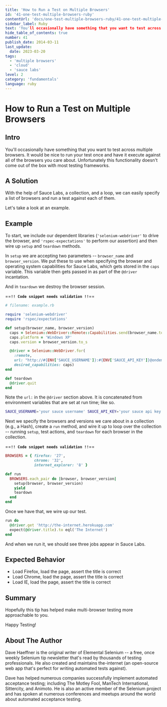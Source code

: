 ```yaml
---
title: 'How to Run a Test on Multiple Browsers'
id: '41-one-test-multiple-browsers-ruby'
contentUrl: 'docs/one-test-multiple-browsers-ruby/41-one-test-multiple-browsers-ruby'
sidebar_label: Ruby
text: 'You'll occasionally have something that you want to test across multiple browsers. It would be nice to run your test once and have it execute against all of the browsers you care about. Unfortunately this functionality doesn't come out of the box with most testing frameworks.'
hide_table_of_contents: true
number: 41
publish_date: 2014-03-11
last_update:
  date: 2023-03-20
tags:
  - 'multiple browsers'
  - 'cloud'
  - 'sauce labs'
level: 2
category: 'fundamentals'
language: ruby
---
```


# How to Run a Test on Multiple Browsers

## Intro

You'll occasionally have something that you want to test across multiple browsers. It would be nice to run your test once and have it execute against all of the browsers you care about. Unfortunately this functionality doesn't come out of the box with most testing frameworks.

## A Solution

With the help of Sauce Labs, a collection, and a loop, we can easily specify a list of browsers and run a test against each of them.

Let's take a look at an example.

## Example

To start, we include our dependent libraries (`'selenium-webdriver'` to drive the browser, and `'rspec-expectations'` to perform our assertion) and then wire up `setup` and `teardown` methods.

In `setup` we are accepting two parameters -- `browser_name` and `browser_version`. We put these to use when specifying the browser and operating system capabilities for Sauce Labs, which gets stored in the `caps` variable. This variable then gets passed in as part of the `@driver` incantation.

And in `teardown` we destroy the browser session.

==**`!! Code snippet needs validation !!`**==

```ruby
# filename: example.rb

require 'selenium-webdriver'
require 'rspec/expectations'

def setup(browser_name, browser_version)
  caps = Selenium::WebDriver::Remote::Capabilities.send(browser_name.to_sym)
  caps.platform = 'Windows XP'
  caps.version = browser_version.to_s

  @driver = Selenium::WebDriver.for(
    :remote,
    url: "http://#{ENV['SAUCE_USERNAME']}:#{ENV['SAUCE_API_KEY']}@ondemand.saucelabs.com:80/wd/hub",
    desired_capabilities: caps)
end

def teardown
  @driver.quit
end
```

Note the `url:` in the `@driver` section above. It is concatenated from environment variables that are set at run time; like so.

```sh
SAUCE_USERNAME='your sauce username' SAUCE_API_KEY='your sauce api key' ruby example.rb
```

Next we specify the browsers and versions we care about in a collection (e.g., a Hash), create a `run` method, and wire it up to loop over the collection -- running `setup`, test actions, and `teardown` for each browser in the collection.

==**`!! Code snippet needs validation !!`**==

```ruby
BROWSERS = { firefox: '27',
             chrome: '32',
             internet_explorer: '8' }

def run
  BROWSERS.each_pair do |browser, browser_version|
    setup(browser, browser_version)
    yield
    teardown
  end
end
```

Once we have that, we wire up our test.

```ruby
run do
  @driver.get 'http://the-internet.herokuapp.com'
  expect(@driver.title).to eql('The Internet')
end
```

And when we run it, we should see three jobs appear in Sauce Labs.

## Expected Behavior

+ Load Firefox, load the page, assert the title is correct
+ Load Chrome, load the page, assert the title is correct
+ Load IE, load the page, assert the title is correct

## Summary

Hopefully this tip has helped make multi-browser testing more approachable to you.

Happy Testing!

## About The Author

Dave Haeffner is the original writer of Elemental Selenium -- a free, once weekly Selenium tip newsletter that's read by thousands of testing professionals. He also created and maintains the-internet (an open-source web app that's perfect for writing automated tests against).

Dave has helped numerous companies successfully implement automated acceptance testing; including The Motley Fool, ManTech International, Sittercity, and Animoto. He is also an active member of the Selenium project and has spoken at numerous conferences and meetups around the world about automated acceptance testing.

